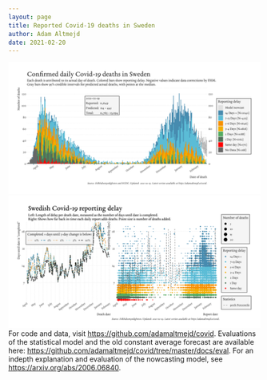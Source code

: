 ```yaml
---
layout: page
title: Reported Covid-19 deaths in Sweden
author: Adam Altmejd
date: 2021-02-20
---
```


![Graph of Swedish Covid-19 deaths with reporting delay.](deaths_lag_sweden_2021-02-20.png "Swedish Covid-19 deaths.")
![Graph of Swedish Covid-19 reporting delay in daily deaths.](lag_trend_sweden_2021-02-20.png "Trend in Swedish Covid-19 mortality reporting delay.")
For code and data, visit <https://github.com/adamaltmejd/covid>.
Evaluations of the statistical model and the old constant average forecast are available here: <https://github.com/adamaltmejd/covid/tree/master/docs/eval>.
For an indepth explanation and evaluation of the nowcasting model, see <https://arxiv.org/abs/2006.06840>.
